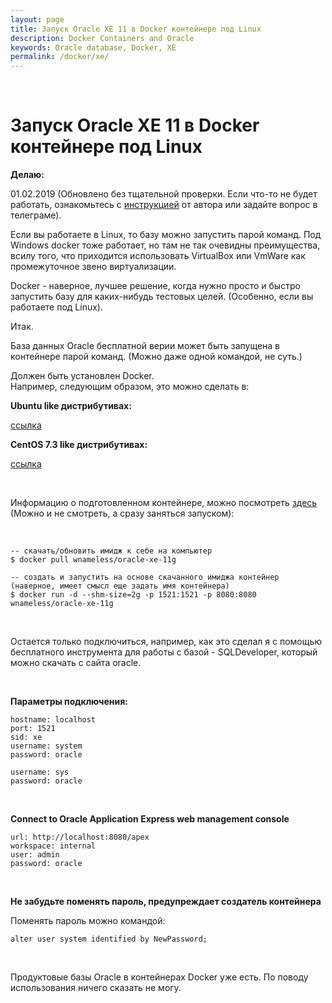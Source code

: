 ```yaml
---
layout: page
title: Запуск Oracle XE 11 в Docker контейнере под Linux
description: Docker Containers and Oracle
keywords: Oracle database, Docker, XE
permalink: /docker/xe/
---
```


<br/>

# Запуск Oracle XE 11 в Docker контейнере под Linux

**Делаю:**

01.02.2019 (Обновлено без тщательной проверки. Если что-то не будет работать, ознакомьтесь с <a href="https://github.com/wnameless/docker-oracle-xe-11g">инструкцией</a> от автора или задайте вопрос в телеграме).

Если вы работаете в Linux, то базу можно запустить парой команд. Под Windows docker тоже работает, но там не так очевидны преимущества, всилу того, что приходится использовать VirtualBox или VmWare как промежуточное звено виртуализации.

Docker - наверное, лучшее решение, когда нужно просто и быстро запустить базу для каких-нибудь тестовых целей. (Особенно, если вы работаете под Linux).

Итак.

База данных Oracle бесплатной верии может быть запущена в контейнере парой команд. (Можно даже одной командой, не суть.)

Должен быть установлен Docker.  
Например, следующим образом, это можно сделать в:

**Ubuntu like дистрибутивах:**

<a href="//sysadm.ru/devops/containers/docker/install/ubuntu/">ссылка</a>

**CentOS 7.3 like дистрибутивах:**

<a href="//sysadm.ru/devops/containers/docker/install/centos/7/">ссылка</a>

<br/>

Информацию о подготовленном контейнере, можно посмотреть <a href="https://github.com/wnameless/docker-oracle-xe-11g">здесь</a> (Можно и не смотреть, а сразу заняться запуском):

<br/>

    -- скачать/обновить имидж к себе на компьютер
    $ docker pull wnameless/oracle-xe-11g

    -- создать и запустить на основе скачанного имиджа контейнер (наверное, имеет смысл еще задать имя контейнера)
    $ docker run -d --shm-size=2g -p 1521:1521 -p 8080:8080 wnameless/oracle-xe-11g

<br/>

Остается только подключиться, например, как это сделал я с помощью бесплатного инструмента для работы с базой - SQLDeveloper, который можно скачать с сайта oracle.

<br/>

**Параметры подключения:**

    hostname: localhost
    port: 1521
    sid: xe
    username: system
    password: oracle

    username: sys
    password: oracle

<br/>

**Connect to Oracle Application Express web management console**

    url: http://localhost:8080/apex
    workspace: internal
    user: admin
    password: oracle

<br/>

**Не забудьте поменять пароль, предупреждает создатель контейнера**

Поменять пароль можно командой:

    alter user system identified by NewPassword;

<br/>

Продуктовые базы Oracle в контейнерах Docker уже есть. По поводу использования ничего сказать не могу.
